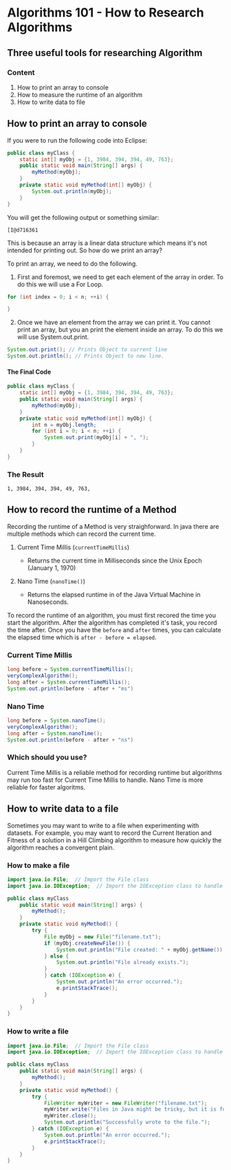 # Algorithms 101 - How to Research Algorithms

## Three useful tools for researching Algorithm

### Content

1.  How to print an array to console
2.  How to measure the runtime of an algorithm
3.  How to write data to file

## How to print an array to console

If you were to run the following code into Eclipse:

```java
public class myClass {
	static int[] myObj = {1, 3984, 394, 394, 49, 763};
	public static void main(String[] args) {
		myMethod(myObj);
	}
	private static void myMethod(int[] myObj) {
		System.out.println(myObj);
	}
}
```

You will get the following output or something similar:

```
[I@d716361
```

This is because an array is a linear data structure which means it's not intended for printing out. So how do we print an array?

To print an array, we need to do the following.

1. First and foremost, we need to get each element of the array in order. To do this we will use a For Loop.

```Java
for (int index = 0; i < n; ++i) {

}
```

2. Once we have an element from the array we can print it. You cannot print an array, but you an print the element inside an array. To do this we will use System.out.print.

```Java
System.out.print(); // Prints Object to current line
System.out.println(); // Prints Object to new line.
```

#### The Final Code

```java
public class myClass {
	static int[] myObj = {1, 3984, 394, 394, 49, 763};
	public static void main(String[] args) {
		myMethod(myObj);
	}
	private static void myMethod(int[] myObj) {
		int n = myObj.length;
		for (int i = 0; i < n; ++i) {
			System.out.print(myObj[i] + ", ");
		}
	}
}
```

### The Result

```
1, 3984, 394, 394, 49, 763, 
```

## How to record the runtime of a Method

Recording the runtime of a Method is very straighforward. In java there are multiple methods which can record the current time. 

1.  Current Time Millis (`currentTimeMillis`)
    
    - Returns the current time in Milliseconds since the Unix Epoch (January 1, 1970)

2. Nano Time (`nanoTime()`)

    - Returns the elapsed runtime in of the Java Virtual Machine in Nanoseconds.

To record the runtime of an algorithm, you must first recored the time you start the algorithm. After the algorithm has completed it's task, you record the time after. Once you have the `before` and `after` times, you can calculate the elapsed time which is `after - before = elapsed`.

### Current Time Millis
```java
long before = System.currentTimeMillis();
veryComplexAlgorithm();
long after = System.currentTimeMillis();
System.out.println(before - after + "ms")
```

### Nano Time
```java
long before = System.nanoTime();
veryComplexAlgorithm();
long after = System.nanoTime();
System.out.println(before - after + "ns")
```

### Which should you use?
Current Time Millis is a reliable method for recording runtime but algorithms may run too fast for Current Time Millis to handle. Nano Time is more reliable for faster algoritms.

## How to write data to a file

Sometimes you may want to write to a file when experimenting with datasets. For example, you may want to record the Current Iteration and Fitness of a solution in a Hill Climbing algorithm to measure how quickly the algorithm reaches a convergent plain.

### How to make a file
```java
import java.io.File;  // Import the File class
import java.io.IOException;  // Import the IOException class to handle errors

public class myClass
    public static void main(String[] args) {
        myMethod();
    }
    private static void myMethod() {
        try {
            File myObj = new File("filename.txt");
            if (myObj.createNewFile()) {
                System.out.println("File created: " + myObj.getName());
            } else {
                System.out.println("File already exists.");
            }
            } catch (IOException e) {
                System.out.println("An error occurred.");
                e.printStackTrace();
            }
        }
    }
}
```

### How to write a file
```java
import java.io.File;  // Import the File class
import java.io.IOException;  // Import the IOException class to handle errors

public class myClass
    public static void main(String[] args) {
        myMethod();
    }
    private static void myMethod() {
        try {
            FileWriter myWriter = new FileWriter("filename.txt");
            myWriter.write("Files in Java might be tricky, but it is fun enough!");
            myWriter.close();
            System.out.println("Successfully wrote to the file.");
        } catch (IOException e) {
            System.out.println("An error occurred.");
            e.printStackTrace();
        }
    }
}

